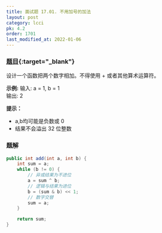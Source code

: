 ```yaml
---
title: 面试题 17.01. 不用加号的加法
layout: post
category: lcci
pk: 4.2
order: 1701
last_modified_at: 2022-01-06
---
```


### [题目](https://leetcode-cn.com/add-without-plus-lcci/){:target="_blank"}

设计一个函数把两个数字相加。不得使用 + 或者其他算术运算符。

**示例:**
输入: a = 1, b = 1  
输出: 2

**提示：**
- a,b均可能是负数或 0
- 结果不会溢出 32 位整数

### 题解

```java
public int add(int a, int b) {
    int sum = a;
    while (b != 0) {
        // 异或结果为不进位
        a = sum ^ b;
        // 逻辑与结果为进位
        b = (sum & b) << 1;
        // 数字交替
        sum = a;
    }

    return sum;
}
```